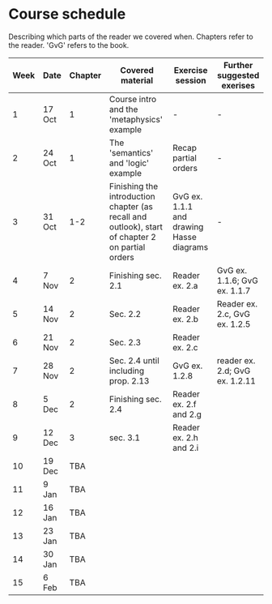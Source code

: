 # Course schedule

Describing which parts of the reader we covered when. Chapters refer to the reader. 'GvG' refers to the book.

Week | Date | Chapter | Covered material | Exercise session | Further suggested exerises
---  | ---  | ---     | ---              | ---              | --- 
1 | 17 Oct | 1 | Course intro and the 'metaphysics' example | -  | - 
2 | 24 Oct | 1 | The 'semantics' and 'logic' example | Recap partial orders | -
3 | 31 Oct | 1-2 | Finishing the introduction chapter (as recall and outlook), start of chapter 2 on partial orders | GvG ex. 1.1.1 and drawing Hasse diagrams | -
4 | 7 Nov  | 2 | Finishing sec. 2.1 | Reader ex. 2.a | GvG ex. 1.1.6; GvG ex. 1.1.7 
5 | 14 Nov | 2 | Sec. 2.2 | Reader ex. 2.b | Reader ex. 2.c, GvG ex. 1.2.5
6 | 21 Nov | 2 | Sec. 2.3 | Reader ex. 2.c | 
7 | 28 Nov | 2 | Sec. 2.4 until including prop. 2.13 | GvG ex. 1.2.8 | reader ex. 2.d; GvG ex. 1.2.11  
8 | 5 Dec  | 2 | Finishing sec. 2.4 | Reader ex. 2.f and 2.g  |  
9 | 12 Dec | 3 | sec. 3.1 | Reader ex. 2.h and 2.i |  
10| 19 Dec | TBA |  |  
11|  9 Jan | TBA |  |  
12| 16 Jan | TBA |  |  
13| 23 Jan | TBA |  |  
14| 30 Jan | TBA |  |  
15| 6 Feb  | TBA |  |   
